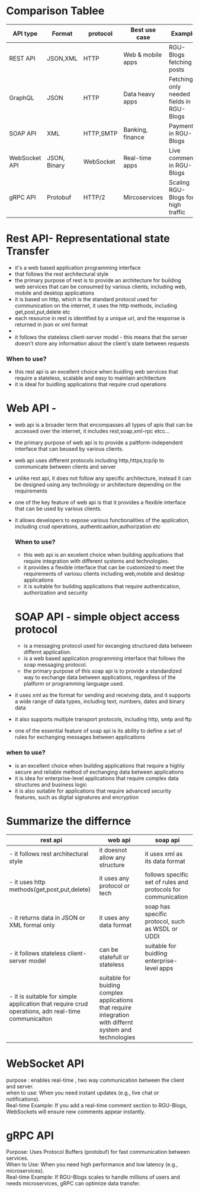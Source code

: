 # Comparison Tablee
| API type | Format | protocol | Best use case | Example |
|----------|--------|----------|---------------|---------|
| REST API | JSON,XML | HTTP | Web & mobile apps | RGU-Blogs fetching posts|
| GraphQL | JSON | HTTP | Data heavy apps | Fetching only needed fields in RGU-Blogs|
| SOAP API | XML | HTTP,SMTP | Banking, finance | Payments in RGU-Blogs |
| WebSocket API | JSON, Binary | WebSocket | Real-time apps | Live comments in RGU-Blogs|
|gRPC API | Protobuf | HTTP/2 | Mircoservices | Scaling RGU-Blogs for high traffic|






# Rest API- Representational state Transfer
- it's a web based application programming interface
- that follows the rest architectural style
- the primary purpose of rest is to provide an architecture for building web services that can be consumed by various clients, including web, mobile and desktop applications
- it is based on http, which is the standard protocol used for communication on the internet, it uses the http methods, including get,post,put,delete etc
- each resource in rest is identified by a unique url, and the response is returned in json or xml format
- 
-  it follows the stateless client-server model - this means that the server doesn't store any information about the client's state between requests
### When to use?
- this rest api is an excellent choice when buidling web services that require a stateless, scalable and easy to maintain architecture
- it is ideal for buidling applications that require crud operations




# Web API - 
- web api is a broader term that encompasses all types of apis that can be accessed over the internet, it includes rest,soap,xml-rpc etcc...
- the primary purpose of web api is to provide a paltform-independent interface that can beused by various clients.
- web api uses different protocols including http,https,tcp/ip to communicate between clients and server
- unlike rest api, it does not follow any specific architecture, instead it can be designed using any technology or architecture depending on the requirements
- one of the key feature of web api is that it provides a flexible interface that can be used by various clients.
- it allows developers to expose various functionalities of the application,  including crud operations, authenticaation,authorization etc

  ### When to use?
  - this web api is an excelent choice when building applications that require integration with different systems and technologies.
  - it provides a flexible interface that can be customized to meet the requirements of variosu clients including web,mobile and desktop applications
  - it is suitable for building applications that require authentication, authorization and security




  # SOAP API - simple object access protocol
  - is a messaging protocol used for excanging structured data between differnt application.
  - is a web based application programming interface that follows the soap messaging protocol.
  - the primary purpose of this soap api is to provide a standardized way to exchange data between applications, regardless of the platform or programming language used.
 -  it uses xml as the format for sending and receiving data, and it supports a wide range of data types, including text, numbers, dates and binary data
 -  it also supports multiple transport protocols, including http, smtp and ftp
 -  one of the essential feature of soap api is its ability to define a set of rules for exchanging messages between applications


### when to use?
- is an excellent choice when building applications that require a highly secure and reliable method of exchanging data between applications
- it is idea for enterprise-level applications that require complex data structures and business logic
- it is also suitable for applications that require advanced security features, such as digital signatures and encryption



# Summarize the differnce
| rest api | web api | soap api |
| ------ | ------ | ------- |
| - it follows rest architectural style | it doesnot allow any structure | it uses xml as its data format|
| - it uses http methods(get,post,put,delete) | it uses any protocol or tech | follows specific set of rules and protocols for communication|
| - it returns data in JSON or XML formal only | it uses any data format| soap has specific protocol, such as WSDL or UDDI|
| - it follows stateless client-server model | can be statefull or stateless | suitable for buidling enterprise-level apps|
| - it is suitable for simple application that require crud operations, adn real-time communicaiton | suitable for buiding complex applications that require integration with differnt system and technologies ||



# WebSocket API
purpose : enables real-time , two way communication between the client and server.<br>
when to use: When you need instant updates (e.g., live chat or notifications).<br>
Real-time Example: If you add a real-time comment section to RGU-Blogs, WebSockets will ensure new comments appear instantly.<br>


# gRPC API
Purpose: Uses Protocol Buffers (protobuf) for fast communication between services.<br>
When to Use: When you need high performance and low latency (e.g., microservices).<br>
Real-time Example: If RGU-Blogs scales to handle millions of users and needs microservices, gRPC can optimize data transfer.
